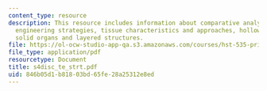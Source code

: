 ```yaml
---
content_type: resource
description: This resource includes information about comparative analysis of tissue
  engineering strategies, tissue characteristics and approaches, hollow (tubes) vs
  solid organs and layered structures.
file: https://ol-ocw-studio-app-qa.s3.amazonaws.com/courses/hst-535-principles-and-practice-of-tissue-engineering-fall-2004/846b05d1b81803bd65fe28a25312e8ed_s4disc_te_strt.pdf
file_type: application/pdf
resourcetype: Document
title: s4disc_te_strt.pdf
uid: 846b05d1-b818-03bd-65fe-28a25312e8ed
---
```

